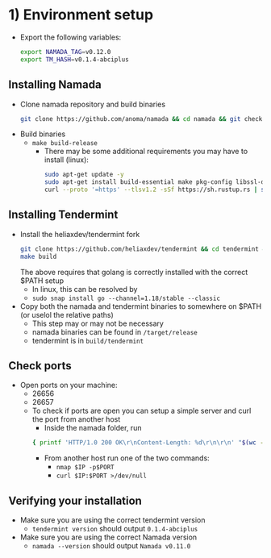 # 1) Environment setup
<!--  - *NOTE*: if you don't want to build namada you can download the binaries from [HERE](https://github.com/anoma/namada/releases/tag/v0.8.1). -->
- Export the following variables:
    ```bash
    export NAMADA_TAG=v0.12.0
    export TM_HASH=v0.1.4-abciplus
    ```

## Installing Namada
- Clone namada repository and build binaries
    ```bash
    git clone https://github.com/anoma/namada && cd namada && git checkout $NAMADA_TAG
    ```
- Build binaries
    - `make build-release`
        - There may be some additional requirements you may have to install (linux):
            ```bash
            sudo apt-get update -y
            sudo apt-get install build-essential make pkg-config libssl-dev libclang-dev -y
            curl --proto '=https' --tlsv1.2 -sSf https://sh.rustup.rs | sh
            ```

## Installing Tendermint
- Install the heliaxdev/tendermint fork
    ```bash
    git clone https://github.com/heliaxdev/tendermint && cd tendermint && git checkout $TM_HASH
    make build
    ```
    The above requires that golang is correctly installed with the correct $PATH setup
    - In linux, this can be resolved by
    - `sudo snap install go --channel=1.18/stable --classic`
- Copy both the namada and tendermint binaries to somewhere on $PATH (or uselol the relative paths) 
    - This step may or may not be necessary
    - namada binaries can be found in `/target/release`
    - tendermint is in `build/tendermint`

## Check ports
- Open ports on your machine:
    - 26656
    - 26657
    - To check if ports are open you can setup a simple server and curl the port from another host
        - Inside the namada folder, run 
        ``` bash
        { printf 'HTTP/1.0 200 OK\r\nContent-Length: %d\r\n\r\n' "$(wc -c < namada)"; cat namada; } | nc -l $PORT`
        ```
        - From another host run one of the two commands:
            - `nmap $IP -p$PORT`
            - `curl $IP:$PORT >/dev/null`

## Verifying your installation
- Make sure you are using the correct tendermint version
    - `tendermint version` should output `0.1.4-abciplus`
- Make sure you are using the correct Namada version
    - `namada --version` should output `Namada v0.11.0`
